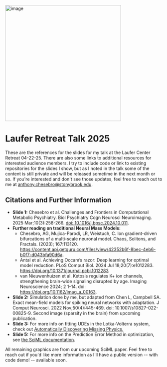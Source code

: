 <img width="371" alt="image" src="https://github.com/user-attachments/assets/3f7bae01-8f85-4549-a1e6-6246cbeed486" />

# Laufer Retreat Talk 2025

These are the references for the slides for my talk at the Laufer Center Retreat 04-22-25. There are also some links to additional resources for interested audience members. I try to include code or link to existing repositories for the slides I show, but as I noted in the talk some of the content is still private and will be released sometime in the next month or so. If you're interested and don't see those updates, feel free to reach out to me at anthony.chesebro@stonybrook.edu.

## Citations and Further Information
- **Slide 1:** Chesebro et al. Challenges and Frontiers in Computational Metabolic Psychiatry. Biol Psychiatry Cogn Neurosci Neuroimaging. 2025 Mar;10(3):258-266. [doi: 10.1016/j.bpsc.2024.10.011](https://pubmed.ncbi.nlm.nih.gov/39481469/).
- **Further reading on traditional Neural Mass Models:**
  - Chesebro, AG, Mujica-Parodi, LR, Weistuch, C. Ion gradient-driven bifurcations of a multi-scale neuronal model. Chaos, Solitons, and Fractals. (2023); 167:113120. https://content.api.getguru.com/files/view/42352b6f-8bec-4eb6-b0f7-d043bfa90d6a.
  - Antal et al. Achieving Occam’s razor: Deep learning for optimal model reduction. PLoS Comput Biol. 2024 Jul 18;20(7):e1012283. https://doi.org/10.1371/journal.pcbi.1012283
  - van Nieuwenhuizen et al. Ketosis regulates K+ ion channels, strengthening brain-wide signaling disrupted by age. Imaging Neuroscience 2024; 2 1–14. doi: https://doi.org/10.1162/imag_a_00163.
- **Slide 2:** Simulation done by me, but adapted from Chen L, Campbell SA. Exact mean-field models for spiking neural networks with adaptation. J Comput Neurosci. 2022 Nov;50(4):445-469. doi: 10.1007/s10827-022-00825-9. Second image (sparsity in the brain) from upcoming publication.
- **Slide 3:** For more info on fitting UDEs in the Lotka-Volterra system, check out [Automatically Discovering Missing Physics.](https://docs.sciml.ai/Overview/stable/showcase/missing_physics/)
- **Slide 5:** For more info on the Prediction Error Method in optimization, see [the SciML documentation](https://docs.sciml.ai/SciMLSensitivity/dev/examples/ode/prediction_error_method/).

All remaining graphics are from our upcoming SciML paper. Feel free to reach out if you'd like more information as I'll have a public version -- with code demo! -- available soon.
